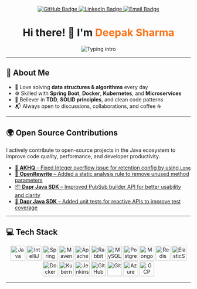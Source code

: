 <!-- PROFILE BADGES -->
<p align="center">
  <a href="https://github.com/iddeepak">
    <img src="https://img.shields.io/badge/GitHub-iddeepak-181717?style=for-the-badge&logo=github" alt="GitHub Badge"/>
  </a>
  <a href="https://linkedin.com/in/deepak-sharma-8aa93015b">
    <img src="https://img.shields.io/badge/LinkedIn-Deepak%20Sharma-0A66C2?style=for-the-badge&logo=linkedin&logoColor=white" alt="LinkedIn Badge"/>
  </a>
  <a href="mailto:sdeepaksharma15@gmail.com">
    <img src="https://img.shields.io/badge/Email-sdeepaksharma15@gmail.com-D14836?style=for-the-badge&logo=gmail&logoColor=white" alt="Email Badge"/>
  </a>
</p>

<h1 align="center">Hi there! 👋 I'm <span style="color:#f97316;">Deepak Sharma</span></h1>

<p align="center">
  <img src="https://readme-typing-svg.demolab.com?font=Fira+Code&weight=500&pause=1000&color=16F7E4&center=true&vCenter=true&width=500&lines=Java+Developer+%7C+System+Design+Nerd;Clean+Code+Evangelist+%7C+DSA+Daily;Open+Source+Contributor+%7C+Backend+Builder" alt="Typing intro" />
</p>

---

## 🧠 About Me

- 🧩 Love solving **data structures & algorithms** every day  
- ⚙️ Skilled with **Spring Boot**, **Docker**, **Kubernetes**, and **Microservices**  
- 🧪 Believer in **TDD**, **SOLID principles**, and clean code patterns  
- 📬 Always open to discussions, collaborations, and coffee ☕

---

## 🌍 Open Source Contributions

<p align="left">
  I actively contribute to open-source projects in the Java ecosystem to improve code quality, performance, and developer productivity.
</p>

<ul>
  <li>
    <a href="https://github.com/tchiotludo/akhq/pull/2249" target="_blank">
      🔧 <strong>AKHQ</strong> – Fixed Integer overflow issue for retention config by using <code>Long</code>
    </a>
  </li>
  <li>
    <a href="https://github.com/openrewrite/rewrite-static-analysis/pull/560" target="_blank">
      🧹 <strong>OpenRewrite</strong> – Added a static analysis rule to remove unused method parameters
    </a>
  </li>
  <li>
    <a href="https://github.com/dapr/java-sdk/pull/1381" target="_blank">
      📦 <strong>Dapr Java SDK</strong> – Improved PubSub builder API for better usability and clarity
    </a>
  </li>
  <li>
    <a href="https://github.com/dapr/java-sdk/pull/1370" target="_blank">
      🧪 <strong>Dapr Java SDK</strong> – Added unit tests for reactive APIs to improve test coverage
    </a>
  </li>
</ul>

---


## 💻 Tech Stack

<p align="center">
  <img src="https://cdn.jsdelivr.net/gh/devicons/devicon/icons/java/java-original.svg" title="Java" width="40" height="40"/>
  <img src="https://cdn.jsdelivr.net/gh/devicons/devicon/icons/intellij/intellij-original.svg" title="IntelliJ IDEA" width="40" height="40"/>
  <img src="https://cdn.jsdelivr.net/gh/devicons/devicon/icons/spring/spring-original.svg" title="Spring Framework" width="40" height="40"/>
  <img src="https://cdn.jsdelivr.net/gh/devicons/devicon/icons/maven/maven-original.svg" title="Maven" width="40" height="40"/>
  <img src="https://cdn.jsdelivr.net/gh/devicons/devicon/icons/apachekafka/apachekafka-original.svg" title="Apache Kafka" width="40" height="40"/>
  <img src="https://www.vectorlogo.zone/logos/rabbitmq/rabbitmq-icon.svg" title="RabbitMQ" width="40" height="40"/>
  <img src="https://cdn.jsdelivr.net/gh/devicons/devicon/icons/mysql/mysql-original.svg" title="MySQL" width="40" height="40"/>
  <img src="https://cdn.jsdelivr.net/gh/devicons/devicon/icons/postgresql/postgresql-original.svg" title="PostgreSQL" width="40" height="40"/>
  <img src="https://cdn.jsdelivr.net/gh/devicons/devicon/icons/mongodb/mongodb-original.svg" title="MongoDB" width="40" height="40"/>
  <img src="https://cdn.jsdelivr.net/gh/devicons/devicon/icons/redis/redis-original.svg" title="Redis" width="40" height="40"/>
  <img src="https://www.vectorlogo.zone/logos/elastic/elastic-icon.svg" title="ElasticSearch" width="40" height="40"/>
  <img src="https://cdn.jsdelivr.net/gh/devicons/devicon/icons/docker/docker-original.svg" title="Docker" width="40" height="40"/>
  <img src="https://cdn.jsdelivr.net/gh/devicons/devicon/icons/kubernetes/kubernetes-plain.svg" title="Kubernetes" width="40" height="40"/>
  <img src="https://www.vectorlogo.zone/logos/jenkins/jenkins-icon.svg" title="Jenkins" width="40" height="40"/>
  <img src="https://cdn.jsdelivr.net/gh/devicons/devicon/icons/github/github-original.svg" title="GitHub" width="40" height="40"/>
  <img src="https://cdn.jsdelivr.net/gh/devicons/devicon/icons/git/git-original.svg" title="Git" width="40" height="40"/>
  <img src="https://cdn.jsdelivr.net/gh/devicons/devicon/icons/azure/azure-original.svg" title="Azure" width="40" height="40"/>
  <img src="https://cdn.jsdelivr.net/gh/devicons/devicon/icons/googlecloud/googlecloud-original.svg" title="GCP" width="40" height="40"/>
</p>

---
